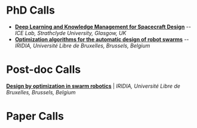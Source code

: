 # PhD Calls

* [**Deep Learning and Knowledge Management for Spacecraft Design**](phd/2017-icelab.pdf) -- *ICE Lab, Strathclyde University, Glasgow, UK*
* [**Optimization algorithms for the automatic design of robot swarms**](http://demiurge.be/openings/phd-optimization.html) -- *IRIDIA, Université Libre de Bruxelles, Brussels, Belgium*

# Post-doc Calls

[**Design by optimization in swarm robotics**](http://demiurge.be/openings/postdoc-optimization.html) | *IRIDIA, Université Libre de Bruxelles, Brussels, Belgium*

# Paper Calls
